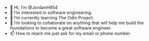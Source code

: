 - 👋 Hi, I’m @JordanH954
- 👀 I’m interested in software engineering.
- 🌱 I’m currently learning The Odin Project.
- 💞️ I’m looking to collaborate on anything that will help me build the foundations to become a great software engineer.
- 📫 How to reach me just ask for my email or phone number.

<!---
JordanH954/JordanH954 is a ✨ special ✨ repository because its `README.md` (this file) appears on your GitHub profile.
You can click the Preview link to take a look at your changes.
--->
